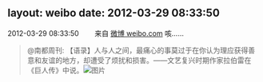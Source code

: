layout: weibo
date: 2012-03-29 08:33:50
---
2012-03-29 08:33:50  &nbsp;&nbsp;&nbsp;&nbsp;&nbsp;&nbsp; 来自 <a href="http://weibo.com/" rel="nofollow">微博 weibo.com</a>
咳……
>  @南都周刊: 【语录】人与人之间，最痛心的事莫过于在你认为理应获得善意和友谊的地方，却遭受了烦扰和损害。——文艺复兴时期作家拉伯雷在《巨人传》中说。   ​​​
>  ![图片](https://ww1.sinaimg.cn/large/61d7cd94jw1drgd5s13jgj.jpg)

